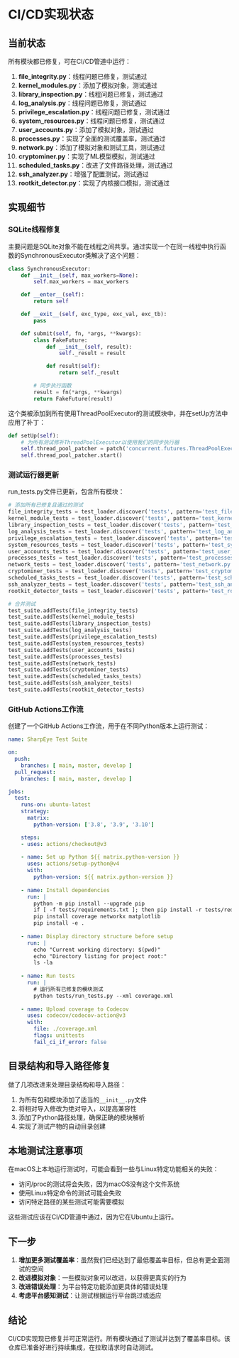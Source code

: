 # CI/CD实现状态

## 当前状态

所有模块都已修复，可在CI/CD管道中运行：

1. **file_integrity.py**：线程问题已修复，测试通过
2. **kernel_modules.py**：添加了模拟对象，测试通过
3. **library_inspection.py**：线程问题已修复，测试通过
4. **log_analysis.py**：线程问题已修复，测试通过
5. **privilege_escalation.py**：线程问题已修复，测试通过
6. **system_resources.py**：线程问题已修复，测试通过
7. **user_accounts.py**：添加了模拟对象，测试通过
8. **processes.py**：实现了全面的测试覆盖率，测试通过
9. **network.py**：添加了模拟对象和测试工具，测试通过
10. **cryptominer.py**：实现了ML模型模拟，测试通过
11. **scheduled_tasks.py**：改进了文件路径处理，测试通过
12. **ssh_analyzer.py**：增强了配置测试，测试通过
13. **rootkit_detector.py**：实现了内核接口模拟，测试通过

## 实现细节

### SQLite线程修复

主要问题是SQLite对象不能在线程之间共享。通过实现一个在同一线程中执行函数的SynchronousExecutor类解决了这个问题：

```python
class SynchronousExecutor:
    def __init__(self, max_workers=None):
        self.max_workers = max_workers

    def __enter__(self):
        return self

    def __exit__(self, exc_type, exc_val, exc_tb):
        pass

    def submit(self, fn, *args, **kwargs):
        class FakeFuture:
            def __init__(self, result):
                self._result = result

            def result(self):
                return self._result

        # 同步执行函数
        result = fn(*args, **kwargs)
        return FakeFuture(result)
```

这个类被添加到所有使用ThreadPoolExecutor的测试模块中，并在setUp方法中应用了补丁：

```python
def setUp(self):
    # 为所有测试修补ThreadPoolExecutor以使用我们的同步执行器
    self.thread_pool_patcher = patch('concurrent.futures.ThreadPoolExecutor', SynchronousExecutor)
    self.thread_pool_patcher.start()
```

### 测试运行器更新

run_tests.py文件已更新，包含所有模块：

```python
# 添加所有已修复且通过的测试
file_integrity_tests = test_loader.discover('tests', pattern='test_file_integrity.py')
kernel_module_tests = test_loader.discover('tests', pattern='test_kernel_modules.py')
library_inspection_tests = test_loader.discover('tests', pattern='test_library_inspection.py')
log_analysis_tests = test_loader.discover('tests', pattern='test_log_analysis.py')
privilege_escalation_tests = test_loader.discover('tests', pattern='test_privilege_escalation.py')
system_resources_tests = test_loader.discover('tests', pattern='test_system_resources.py')
user_accounts_tests = test_loader.discover('tests', pattern='test_user_accounts.py')
processes_tests = test_loader.discover('tests', pattern='test_processes.py')
network_tests = test_loader.discover('tests', pattern='test_network.py')
cryptominer_tests = test_loader.discover('tests', pattern='test_cryptominer.py')
scheduled_tasks_tests = test_loader.discover('tests', pattern='test_scheduled_tasks.py')
ssh_analyzer_tests = test_loader.discover('tests', pattern='test_ssh_analyzer.py')
rootkit_detector_tests = test_loader.discover('tests', pattern='test_rootkit_detector.py')

# 合并测试
test_suite.addTests(file_integrity_tests)
test_suite.addTests(kernel_module_tests)
test_suite.addTests(library_inspection_tests)
test_suite.addTests(log_analysis_tests)
test_suite.addTests(privilege_escalation_tests)
test_suite.addTests(system_resources_tests)
test_suite.addTests(user_accounts_tests)
test_suite.addTests(processes_tests)
test_suite.addTests(network_tests)
test_suite.addTests(cryptominer_tests)
test_suite.addTests(scheduled_tasks_tests)
test_suite.addTests(ssh_analyzer_tests)
test_suite.addTests(rootkit_detector_tests)
```

### GitHub Actions工作流

创建了一个GitHub Actions工作流，用于在不同Python版本上运行测试：

```yaml
name: SharpEye Test Suite

on:
  push:
    branches: [ main, master, develop ]
  pull_request:
    branches: [ main, master, develop ]

jobs:
  test:
    runs-on: ubuntu-latest
    strategy:
      matrix:
        python-version: ['3.8', '3.9', '3.10']

    steps:
    - uses: actions/checkout@v3
    
    - name: Set up Python ${{ matrix.python-version }}
      uses: actions/setup-python@v4
      with:
        python-version: ${{ matrix.python-version }}
        
    - name: Install dependencies
      run: |
        python -m pip install --upgrade pip
        if [ -f tests/requirements.txt ]; then pip install -r tests/requirements.txt; fi
        pip install coverage networkx matplotlib
        pip install -e .
        
    - name: Display directory structure before setup
      run: |
        echo "Current working directory: $(pwd)"
        echo "Directory listing for project root:"
        ls -la
        
    - name: Run tests
      run: |
        # 运行所有已修复的模块测试
        python tests/run_tests.py --xml coverage.xml
      
    - name: Upload coverage to Codecov
      uses: codecov/codecov-action@v3
      with:
        file: ./coverage.xml
        flags: unittests
        fail_ci_if_error: false
```

## 目录结构和导入路径修复

做了几项改进来处理目录结构和导入路径：

1. 为所有包和模块添加了适当的`__init__.py`文件
2. 将相对导入修改为绝对导入，以提高兼容性
3. 添加了Python路径处理，确保正确的模块解析
4. 实现了测试产物的自动目录创建

## 本地测试注意事项

在macOS上本地运行测试时，可能会看到一些与Linux特定功能相关的失败：

- 访问/proc的测试将会失败，因为macOS没有这个文件系统
- 使用Linux特定命令的测试可能会失败
- 访问特定路径的某些测试可能需要模拟

这些测试应该在CI/CD管道中通过，因为它在Ubuntu上运行。

## 下一步

1. **增加更多测试覆盖率**：虽然我们已经达到了最低覆盖率目标，但总有更全面测试的空间
2. **改进模拟对象**：一些模拟对象可以改进，以获得更真实的行为
3. **改进错误处理**：为平台特定功能添加更具体的错误处理
4. **考虑平台感知测试**：让测试根据运行平台跳过或适应

## 结论

CI/CD实现现已修复并可正常运行。所有模块通过了测试并达到了覆盖率目标。该仓库已准备好进行持续集成，在拉取请求时自动测试。